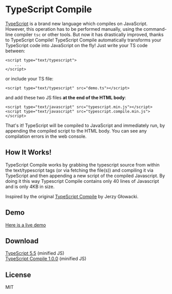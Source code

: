 TypeScript Compile 
================== 

[TypeScript](http://www.typescriptlang.org) is a brand new language which compiles on JavaScript. However, this operation has to be performed manually, using the command-line compiler `tsc` or other tools. But now it has drastically improved, thanks to TypeScript Compile! TypeScript Compile automatically transforms your TypeScript code into JavaScript on the fly! Just write your TS code between: 

    <script type="text/typescript"> 
        ... 
    </script>

or include your TS file: 

    <script type="text/typescript" src="demo.ts"></script> 

and add these two JS files **at the end of the HTML body**: 

    <script type="text/javascript" src="typescript.min.js"></script> 
    <script type="text/javascript" src="typescript.compile.min.js"></script> 

That's it! TypeScript will be compiled to JavaScript and immediately run, by appending the compiled script to the HTML body. You can see any compilation errors in the web console. 

How It Works! 
---- 

TypeScript Compile works by grabbing the typescript source from within the text/typescript tags (or via fetching the file(s)) and compiling it via TypeScript and then appending a new script of the compiled Javascript. By doing it this way Typescript Compile contains only 40 lines of Javascript and is only 4KB in size.

Inspired by the original [TypeScript Compile](https://github.com/niutech/typescript-compile) by Jerzy Głowacki.

Demo 
---- 

[Here is a live demo](http://michaelsboost.github.io/typescript-compile/demo/demo.html) 

Download 
-------- 

[TypeScript 5.5](https://raw.github.com/michaelsboost/typescript-compile/main/js/typescript.min.js) (minified JS)   
[TypeScript Compile 1.0.0](https://raw.github.com/michaelsboost/typescript-compile/main/js/typescript.compile.min.js) (minified JS)

License
-------------

MIT
